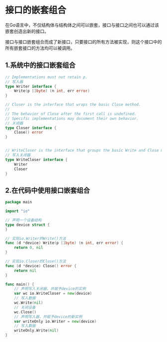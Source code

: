 # 接口的嵌套组合
在Go语言中，不仅结构体与结构体之间可以嵌套，接口与接口之间也可以通过该嵌套创造出新的接口。



接口与接口嵌套组合而成了新接口，只要接口的所有方法被实现，则这个接口中的所有嵌套接口的方法均可以被调用。


## 1.系统中的接口嵌套组合
```go
// Implementations must not retain p.  
// 写入器
type Writer interface {
	Write(p []byte) (n int, err error)
}

// Closer is the interface that wraps the basic Close method.
//
// The behavior of Close after the first call is undefined.
// Specific implementations may document their own behavior.    
// 关闭器
type Closer interface {
	Close() error
}


// WriteCloser is the interface that groups the basic Write and Close methods.
// 写入关闭器
type WriteCloser interface {
	Writer
	Closer
}
```


## 2.在代码中使用接口嵌套组合

```go
package main

import "io"

// 声明一个设备结构
type device struct {
}

// 实现io.Writer的Write()方法
func (d *device) Write(p []byte) (n int, err error) {
	return 0, nil
}

// 实现io.Closer的Close()方法
func (d *device) Close() error {
	return nil
}

func main() {
	// 声明写入关闭器，并赋予device的实例
	var wc io.WriteCloser = new(device)
	// 写入数据
	wc.Write(nil)
	// 关闭设备
	wc.Close()
	// 声明写入器，并赋予device的新实例
	var writeOnly io.Writer = new(device)
	// 写入数据
	writeOnly.Write(nil)
}
```
